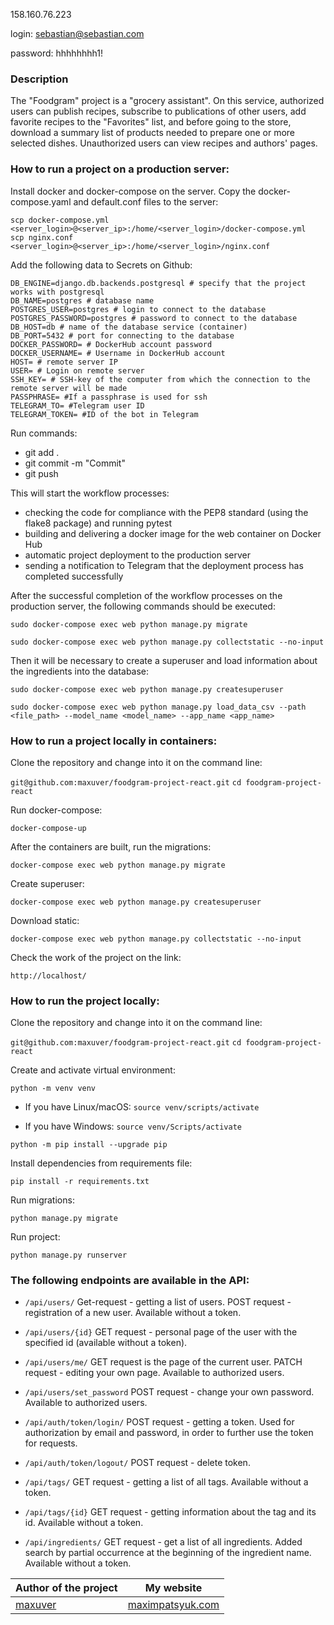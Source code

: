 158.160.76.223

login: sebastian@sebastian.com

password: hhhhhhhh1!

### Description
The "Foodgram" project is a "grocery assistant". On this service, authorized users can publish recipes, subscribe to publications of other users, add favorite recipes to the "Favorites" list, and before going to the store, download a summary list of products needed to prepare one or more selected dishes. Unauthorized users can view recipes and authors' pages.

### How to run a project on a production server:

Install docker and docker-compose on the server. Copy the docker-compose.yaml and default.conf files to the server:

```
scp docker-compose.yml <server_login>@<server_ip>:/home/<server_login>/docker-compose.yml
scp nginx.conf <server_login>@<server_ip>:/home/<server_login>/nginx.conf

```

Add the following data to Secrets on Github:

```
DB_ENGINE=django.db.backends.postgresql # specify that the project works with postgresql
DB_NAME=postgres # database name
POSTGRES_USER=postgres # login to connect to the database
POSTGRES_PASSWORD=postgres # password to connect to the database
DB_HOST=db # name of the database service (container)
DB_PORT=5432 # port for connecting to the database
DOCKER_PASSWORD= # DockerHub account password
DOCKER_USERNAME= # Username in DockerHub account
HOST= # remote server IP
USER= # Login on remote server
SSH_KEY= # SSH-key of the computer from which the connection to the remote server will be made
PASSPHRASE= #If a passphrase is used for ssh
TELEGRAM_TO= #Telegram user ID
TELEGRAM_TOKEN= #ID of the bot in Telegram

```

Run commands:

* git add .
* git commit -m "Commit"
* git push

This will start the workflow processes:

* checking the code for compliance with the PEP8 standard (using the flake8 package) and running pytest
* building and delivering a docker image for the web container on Docker Hub
* automatic project deployment to the production server
* sending a notification to Telegram that the deployment process has completed successfully

After the successful completion of the workflow processes on the production server, the following commands should be executed:

```
sudo docker-compose exec web python manage.py migrate

```


```
sudo docker-compose exec web python manage.py collectstatic --no-input
```

Then it will be necessary to create a superuser and load information about the ingredients into the database:

```
sudo docker-compose exec web python manage.py createsuperuser

```

```
sudo docker-compose exec web python manage.py load_data_csv --path <file_path> --model_name <model_name> --app_name <app_name>

```

### How to run a project locally in containers:

Clone the repository and change into it on the command line:

``` git@github.com:maxuver/foodgram-project-react.git ```
``` cd foodgram-project-react ```

Run docker-compose:

```
docker-compose-up

```

After the containers are built, run the migrations:

```
docker-compose exec web python manage.py migrate

```

Create superuser:

```
docker-compose exec web python manage.py createsuperuser

```

Download static:

```
docker-compose exec web python manage.py collectstatic --no-input

```

Check the work of the project on the link:

```
http://localhost/
```


### How to run the project locally:

Clone the repository and change into it on the command line:

``` git@github.com:maxuver/foodgram-project-react.git ```
``` cd foodgram-project-react ```

Create and activate virtual environment:

``` python -m venv venv ```

* If you have Linux/macOS:
     ``` source venv/scripts/activate ```

* If you have Windows:
     ``` source venv/Scripts/activate ```
    
``` python -m pip install --upgrade pip ```

Install dependencies from requirements file:

``` pip install -r requirements.txt ```

Run migrations:

``` python manage.py migrate ```

Run project:

``` python manage.py runserver ```

### The following endpoints are available in the API:

* ```/api/users/``` Get-request - getting a list of users. POST request - registration of a new user. Available without a token.

* ```/api/users/{id}``` GET request - personal page of the user with the specified id (available without a token).

* ```/api/users/me/``` GET request is the page of the current user. PATCH request - editing your own page. Available to authorized users.

* ```/api/users/set_password``` POST request - change your own password. Available to authorized users.

* ```/api/auth/token/login/``` POST request - getting a token. Used for authorization by email and password, in order to further use the token for requests.

* ```/api/auth/token/logout/``` POST request - delete token.

* ```/api/tags/``` GET request - getting a list of all tags. Available without a token.

* ```/api/tags/{id}``` GET request - getting information about the tag and its id. Available without a token.

* ```/api/ingredients/``` GET request - get a list of all ingredients. Added search by partial occurrence at the beginning of the ingredient name. Available without a token.

Author of the project | My website
------------- | -------------
[maxuver](https://github.com/maxuver) | [maximpatsyuk.com](https://maximpatsyuk.com)
